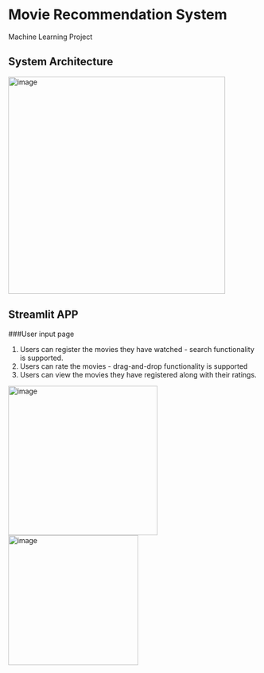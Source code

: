 # Movie Recommendation System
Machine Learning Project

## System Architecture
<img width="436" alt="image" src="https://github.com/wootaegyeoung/Machine_Learning_Movie_Recommended/assets/133792082/dc3a77b9-5a4e-41a7-a9e6-0313f688552e">

## Streamlit APP

###User input page

1. Users can register the movies they have watched - search functionality is supported.
2. Users can rate the movies - drag-and-drop functionality is supported
3. Users can view the movies they have registered along with their ratings.

<img width="300" alt="image" src="https://github.com/wootaegyeoung/Machine_Learning_Movie_Recommended/assets/133792082/fd9cfa08-de1b-4bf5-97e4-c2405e98dc72">
<img width="261" alt="image" src="https://github.com/wootaegyeoung/Machine_Learning_Movie_Recommended/assets/133792082/43ba94b4-5dcd-4df5-8fe0-439e3d38d2f3">



